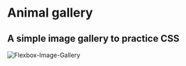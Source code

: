 # Animal gallery
## A simple image gallery to practice CSS

![Flexbox-Image-Gallery](https://user-images.githubusercontent.com/73366421/104145813-7f3f8080-5396-11eb-97d8-f451cd2f1da1.png)
